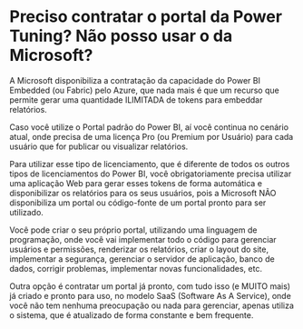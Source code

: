 # Preciso contratar o portal da Power Tuning? Não posso usar o da Microsoft?

A Microsoft disponibiliza a contratação da capacidade do Power BI Embedded (ou Fabric) pelo Azure, que nada mais é que um recurso que permite gerar uma quantidade ILIMITADA de tokens para embeddar relatórios.

Caso você utilize o Portal padrão do Power BI, aí você continua no cenário atual, onde precisa de uma licença Pro (ou Premium por Usuário) para cada usuário que for publicar ou visualizar relatórios.

Para utilizar esse tipo de licenciamento, que é diferente de todos os outros tipos de licenciamentos do Power BI, você obrigatoriamente precisa utilizar uma aplicação Web para gerar esses tokens de forma automática e disponibilizar os relatórios para os seus usuários, pois a Microsoft NÃO disponibiliza um portal ou código-fonte de um portal pronto para ser utilizado.

Você pode criar o seu próprio portal, utilizando uma linguagem de programação, onde você vai implementar todo o código para gerenciar usuários e permissões, renderizar os relatórios, criar o layout do site, implementar a segurança, gerenciar o servidor de aplicação, banco de dados, corrigir problemas, implementar novas funcionalidades, etc.

Outra opção é contratar um portal já pronto, com tudo isso (e MUITO mais) já criado e pronto para uso, no modelo SaaS (Software As A Service), onde você não tem nenhuma preocupação ou nada para gerenciar, apenas utiliza o sistema, que é atualizado de forma constante e bem frequente.
